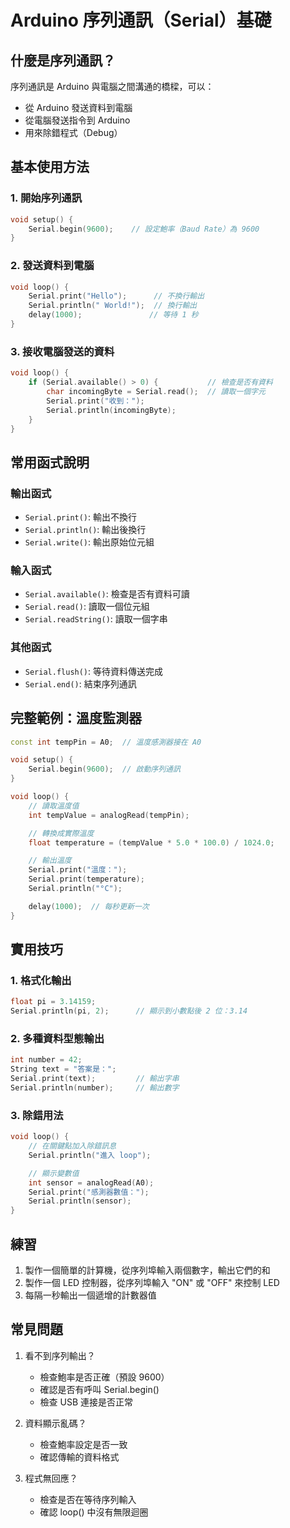 # Arduino 序列通訊（Serial）基礎

## 什麼是序列通訊？
序列通訊是 Arduino 與電腦之間溝通的橋樑，可以：
- 從 Arduino 發送資料到電腦
- 從電腦發送指令到 Arduino
- 用來除錯程式（Debug）

## 基本使用方法

### 1. 開始序列通訊
```cpp
void setup() {
    Serial.begin(9600);    // 設定鮑率（Baud Rate）為 9600
}
```

### 2. 發送資料到電腦
```cpp
void loop() {
    Serial.print("Hello");      // 不換行輸出
    Serial.println(" World!");  // 換行輸出
    delay(1000);               // 等待 1 秒
}
```

### 3. 接收電腦發送的資料
```cpp
void loop() {
    if (Serial.available() > 0) {           // 檢查是否有資料
        char incomingByte = Serial.read();  // 讀取一個字元
        Serial.print("收到：");
        Serial.println(incomingByte);
    }
}
```

## 常用函式說明

### 輸出函式
- `Serial.print()`: 輸出不換行
- `Serial.println()`: 輸出後換行
- `Serial.write()`: 輸出原始位元組

### 輸入函式
- `Serial.available()`: 檢查是否有資料可讀
- `Serial.read()`: 讀取一個位元組
- `Serial.readString()`: 讀取一個字串

### 其他函式
- `Serial.flush()`: 等待資料傳送完成
- `Serial.end()`: 結束序列通訊

## 完整範例：溫度監測器
```cpp
const int tempPin = A0;  // 溫度感測器接在 A0

void setup() {
    Serial.begin(9600);  // 啟動序列通訊
}

void loop() {
    // 讀取溫度值
    int tempValue = analogRead(tempPin);

    // 轉換成實際溫度
    float temperature = (tempValue * 5.0 * 100.0) / 1024.0;

    // 輸出溫度
    Serial.print("溫度：");
    Serial.print(temperature);
    Serial.println("°C");

    delay(1000);  // 每秒更新一次
}
```

## 實用技巧

### 1. 格式化輸出
```cpp
float pi = 3.14159;
Serial.println(pi, 2);      // 顯示到小數點後 2 位：3.14
```

### 2. 多種資料型態輸出
```cpp
int number = 42;
String text = "答案是：";
Serial.print(text);         // 輸出字串
Serial.println(number);     // 輸出數字
```

### 3. 除錯用法
```cpp
void loop() {
    // 在關鍵點加入除錯訊息
    Serial.println("進入 loop");

    // 顯示變數值
    int sensor = analogRead(A0);
    Serial.print("感測器數值：");
    Serial.println(sensor);
}
```

## 練習
1. 製作一個簡單的計算機，從序列埠輸入兩個數字，輸出它們的和
2. 製作一個 LED 控制器，從序列埠輸入 "ON" 或 "OFF" 來控制 LED
3. 每隔一秒輸出一個遞增的計數器值

## 常見問題
1. 看不到序列輸出？
   - 檢查鮑率是否正確（預設 9600）
   - 確認是否有呼叫 Serial.begin()
   - 檢查 USB 連接是否正常

2. 資料顯示亂碼？
   - 檢查鮑率設定是否一致
   - 確認傳輸的資料格式

3. 程式無回應？
   - 檢查是否在等待序列輸入
   - 確認 loop() 中沒有無限迴圈